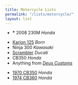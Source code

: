 ```yaml
---
title: Motorcycle Lists
permalink: "/lists/motorcycle/"
layout: list
---
```


- __*__ 2008 230M _Honda_

<!--two items:-->

- [Karion 125](http://bornmotorco.com/born-bikes#/new-page/) _Born_
- Ninja 300 _Kawasaki_
- [Scrambler](http://scramblerducati.com/en) _Ducati_
- CB350 _Honda_
- Anything from _[Deus Customs](http://deuscustoms.com/bikes/models/)_

<!--two items:-->

- [1970 CB350](https://vimeo.com/47700722) _Honda_
- [1974 CB360](https://www.youtube.com/watch?v=BP3nP3trNEM) _Honda_
